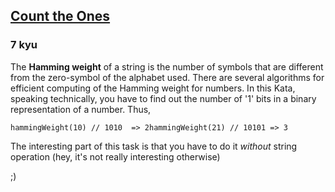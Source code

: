 <h2><a href=https://www.codewars.com/kata/5519e930cd82ff8a9a000216/train/javascript target="_blank">Count the Ones</a></h2><h3>7 kyu</h3><p>The <strong>Hamming weight</strong> of a string is the number of symbols that are different from the zero-symbol of the alphabet used. There are several algorithms for efficient computing of the Hamming weight for numbers. In this Kata, speaking technically, you have to find out the number of '1' bits in a binary representation of a number. Thus,</p><pre style="display: none;"><code class="language-ruby"><span class="cm-variable">hamming_weight</span>(<span class="cm-number">10</span>) <span class="cm-comment"># 1010  =&gt; 2</span><span class="cm-variable">hamming_weight</span>(<span class="cm-number">21</span>) <span class="cm-comment"># 10101 =&gt; 3</span></code></pre><pre><code class="language-javascript"><span class="cm-variable">hammingWeight</span>(<span class="cm-number">10</span>) <span class="cm-comment">// 1010  =&gt; 2</span><span class="cm-variable">hammingWeight</span>(<span class="cm-number">21</span>) <span class="cm-comment">// 10101 =&gt; 3</span></code></pre><p>The interesting part of this task is that you have to do it <em>without</em> string operation (hey, it's not really interesting otherwise)</p><p> ;)</p>